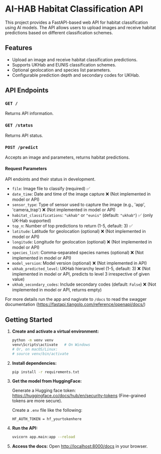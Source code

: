 # AI-HAB Habitat Classification API

This project provides a FastAPI-based web API for habitat classification using AI models. The API allows users to upload images and receive habitat predictions based on different classification schemes.

## Features

- Upload an image and receive habitat classification predictions.
- Supports UKHab and EUNIS classification schemes.
- Optional geolocation and species list parameters.
- Configurable prediction depth and secondary codes for UKHab.

## API Endpoints

### `GET /`
Returns API information.

### `GET /status`
Returns API status.

### `POST /predict`
Accepts an image and parameters, returns habitat predictions.

#### Request Parameters

API endoints and their status in development.

- `file`: Image file to classify (required) ✅
- `date_time`: Date and time of the image capture ❌ (Not implemented in model or API)
- `sensor_type`: Type of sensor used to capture the image (e.g., 'app', 'camera_trap') ❌ (Not implemented in model or API)
- `habitat_classifications`: `"ukhab"` or `"eunis"` (default: `"ukhab"`) ✅ (only UK-Hab supported)
- `top_n`: Number of top predictions to return (1-5, default: 3) ✅
- `latitude`: Latitude for geolocation (optional) ❌ (Not implemented in model or API)
- `longitude`: Longitude for geolocation (optional) ❌ (Not implemented in model or API)
- `species_list`: Comma-separated species names (optional) ❌ (Not implemented in model or API)
- `model_version`: Model version (optional) ❌ (Not implemented in API)
- `ukhab_predicted_level`: UKHab hierarchy level (1-5, default: 3) ❌ (Not implemented in model or API, predicts to level 3 irrespective of given value)
- `ukhab_secondary_codes`: Include secondary codes (default: `False`) ❌ (Not implemented in model or API, returns empty)

For more details run the app and nagivate to `/docs` to read the swagger documentation (https://fastapi.tiangolo.com/reference/openapi/docs/)

## Getting Started

1. **Create and activate a virtual environment:**
   ```sh
   python -m venv venv
   venv\Scripts\activate   # On Windows
   # Or, on macOS/Linux:
   # source venv/bin/activate
   ```

2. **Install dependencies:**
   ```sh
   pip install -r requirements.txt
   ```

3. **Get the model from HuggingFace:**

   Generate a Hugging face token: https://huggingface.co/docs/hub/en/security-tokens (Fine-grained tokens are more secure).
   
   Create a `.env` file like the following:
   
   ```
   HF_AUTH_TOKEN = hf_yourtokenhere
   ```

3. **Run the API:**
   ```sh
   uvicorn app.main:app --reload
   ```

4. **Access the docs:**
   Open [http://localhost:8000/docs](http://localhost:8000/docs) in your browser.
